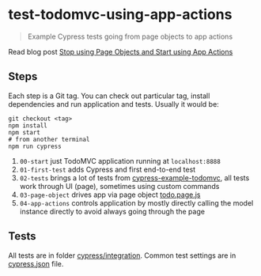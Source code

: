# test-todomvc-using-app-actions

> Example Cypress tests going from page objects to app actions

Read blog post [Stop using Page Objects and Start using App Actions](https://www.cypress.io/blog/2019/01/03/stop-using-page-objects-and-start-using-app-actions/)

## Steps

Each step is a Git tag. You can check out particular tag, install dependencies and run application and tests. Usually it would be:

```shell
git checkout <tag>
npm install
npm start
# from another terminal
npm run cypress
```

1. `00-start` just TodoMVC application running at `localhost:8888`
2. `01-first-test` adds Cypress and first end-to-end test
3. `02-tests` brings a lot of tests from [cypress-example-todomvc](https://github.com/cypress-io/cypress-example-todomvc), all tests work through UI (page), sometimes using custom commands
4. `03-page-object` drives app via page object [todo.page.js](cypress/integration/todo.page.js)
5. `04-app-actions` controls application by mostly directly calling the model instance directly to avoid always going through the page

## Tests

All tests are in folder [cypress/integration](cypress/integration). Common test settings are in [cypress.json](cypress.json) file.
